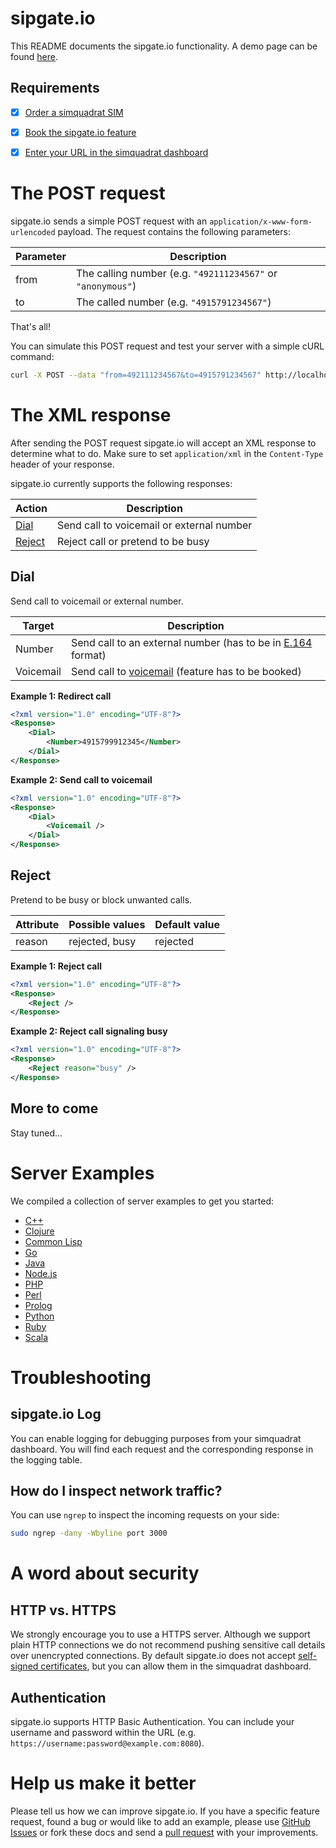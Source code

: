 sipgate.io
==========

This README documents the sipgate.io functionality. A demo page can be found [here](https://demo.sipgate.io).

Requirements
------------

* [x] [Order a simquadrat SIM](https://www.simquadrat.de)
* [x] [Book the sipgate.io feature](https://www.simquadrat.de/feature-store/sipgate.io)
* [x] [Enter your URL in the simquadrat dashboard](https://www.simquadrat.de/dashboard)



The POST request
================

sipgate.io sends a simple POST request with an `application/x-www-form-urlencoded` payload. The request contains the following parameters:

Parameter | Description
--------- | -----------
from      | The calling number (e.g. `"492111234567"` or `"anonymous"`)
to        | The called number (e.g. `"4915791234567"`)

That's all!

You can simulate this POST request and test your server with a simple cURL command:

```sh
curl -X POST --data "from=492111234567&to=4915791234567" http://localhost:3000
```



The XML response
============
After sending the POST request sipgate.io will accept an XML response to determine what to do. Make sure to set ```application/xml``` in the ```Content-Type``` header of your response.

sipgate.io currently supports the following responses:

Action            | Description
----------------- | -----------
[Dial](#dial)     | Send call to voicemail or external number
[Reject](#reject) | Reject call or pretend to be busy

Dial
----

Send call to voicemail or external number.

Target    | Description
--------- | -----------
Number    | Send call to an external number (has to be in [E.164](http://en.wikipedia.org/wiki/E.164) format)
Voicemail | Send call to [voicemail](https://www.simquadrat.de/feature-store/voicemail) (feature has to be booked)

**Example 1: Redirect call**
```xml
<?xml version="1.0" encoding="UTF-8"?>
<Response>
	<Dial>
		<Number>4915799912345</Number>
	</Dial>
</Response>
```

**Example 2: Send call to voicemail**
```xml
<?xml version="1.0" encoding="UTF-8"?>
<Response>
	<Dial>
		<Voicemail />
	</Dial>
</Response>
```

Reject
------

Pretend to be busy or block unwanted calls. 

Attribute | Possible values | Default value
--------- | --------------- | -------------
reason    | rejected, busy  | rejected


**Example 1: Reject call**
```xml
<?xml version="1.0" encoding="UTF-8"?>
<Response>
	<Reject />
</Response>
```

**Example 2: Reject call signaling busy**
```xml
<?xml version="1.0" encoding="UTF-8"?>
<Response>
	<Reject reason="busy" />
</Response>
```


More to come
------------
Stay tuned...



Server Examples
===============

We compiled a collection of server examples to get you started:

* [C++](https://github.com/sipgate/sipgate.io/tree/master/examples/c++)
* [Clojure](https://github.com/sipgate/sipgate.io/tree/master/examples/clojure)
* [Common Lisp](https://github.com/sipgate/sipgate.io/tree/master/examples/commonlisp)
* [Go](https://github.com/sipgate/sipgate.io/tree/master/examples/go)
* [Java](https://github.com/sipgate/sipgate.io/tree/master/examples/java)
* [Node.js](https://github.com/sipgate/sipgate.io/tree/master/examples/nodejs)
* [PHP](https://github.com/sipgate/sipgate.io/tree/master/examples/php)
* [Perl](https://github.com/sipgate/sipgate.io/tree/master/examples/perl)
* [Prolog](https://github.com/sipgate/sipgate.io/tree/master/examples/prolog)
* [Python](https://github.com/sipgate/sipgate.io/tree/master/examples/python)
* [Ruby](https://github.com/sipgate/sipgate.io/tree/master/examples/ruby)
* [Scala](https://github.com/sipgate/sipgate.io/tree/master/examples/scala)



Troubleshooting
===============

sipgate.io Log
--------------

You can enable logging for debugging purposes from your simquadrat dashboard. You will find each request and the corresponding response in the logging table.

How do I inspect network traffic?
---------------------------------

You can use ```ngrep``` to inspect the incoming requests on your side:
```sh
sudo ngrep -dany -Wbyline port 3000
```



A word about security
=====================

HTTP vs. HTTPS
--------------

We strongly encourage you to use a HTTPS server. Although we support plain HTTP connections we do not recommend pushing sensitive call details over unencrypted connections. By default sipgate.io does not accept [self-signed certificates](http://stackoverflow.com/a/10176685), but you can allow them in the simquadrat dashboard.

Authentication
--------------

sipgate.io supports HTTP Basic Authentication. You can include your username and password within the URL (e.g. `https://username:password@example.com:8080`).



Help us make it better
======================

Please tell us how we can improve sipgate.io. If you have a specific feature request, found a bug or would like to add an example, please use [GitHub Issues](https://github.com/sipgate/sipgate.io/issues) or fork these docs and send a [pull request](https://github.com/sipgate/sipgate.io/pulls) with your improvements.
